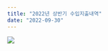 ```yaml
---
title: "2022년 상반기 수입지출내역"
date: "2022-09-30"
---
```


![](/kr/wp-content/uploads/kboard_attached/3/202209/6336b16e0cc631260294.jpg)
